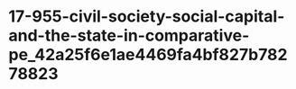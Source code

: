 # 17-955-civil-society-social-capital-and-the-state-in-comparative-pe_42a25f6e1ae4469fa4bf827b78278823